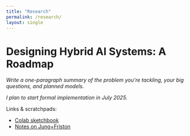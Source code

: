 ```yaml
---
title: "Research"
permalink: /research/
layout: single
---
```


# Designing Hybrid AI Systems: A Roadmap

*Write a one-paragraph summary of the problem you're tackling, your big questions, and planned models.*  

_I plan to start formal implementation in July 2025._

Links & scratchpads:  
- [Colab sketchbook](https://colab.research.google.com/…)  
- [Notes on Jung+Friston](…)
